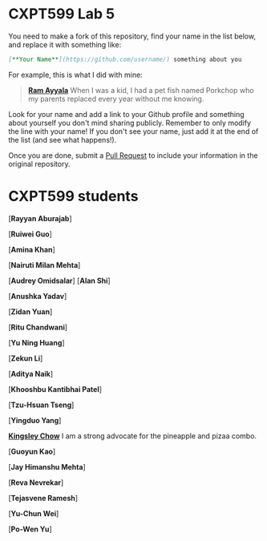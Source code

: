 # CXPT599 Lab 5

You need to make a fork of this repository, find your name in the list below, and replace it with something like:

```md
[**Your Name**](https://github.com/username/) something about you
```

For example, this is what I did with mine:

> [**Ram Ayyala**](https://github.com/ramayyala) When I was a kid, I had a pet fish named Porkchop who my parents replaced every year without me knowing. 

Look for your name and add a link to your Github profile and something about
yourself you don't mind sharing publicly. Remember to only modify the line with your name! If you don't see your name, just add it at the end of the list (and see what happens!).

Once you are done, submit a
[Pull Request](https://docs.github.com/en/github/collaborating-with-pull-requests/proposing-changes-to-your-work-with-pull-requests/about-pull-requests) to include your information in the original
repository.

# CXPT599 students
[**Rayyan Aburajab**]

[**Ruiwei Guo**]

[**Amina	Khan**]

[**Nairuti Milan Mehta**]

[**Audrey Omidsalar**]
[**Alan Shi**]

[**Anushka Yadav**]

[**Zidan	Yuan**]
	
[**Ritu	Chandwani**]

[**Yu Ning Huang**]

[**Zekun Li**]

[**Aditya Naik**]

[**Khooshbu Kantibhai Patel**]

[**Tzu-Hsuan	Tseng**]

[**Yingduo	Yang**]
	
[**Kingsley	Chow**](http://github.com/kingsogc) I am a strong advocate for the pineapple and pizaa combo.

[**Guoyun Kao**]

[**Jay Himanshu Mehta**]

[**Reva	Nevrekar**]

[**Tejasvene Ramesh**]

[**Yu-Chun Wei**]

[**Po-Wen Yu**]